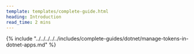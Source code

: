 ```yaml
---
template: templates/complete-guide.html
heading: Introduction
read_time: 2 mins
---
```


{% include "../../../../../includes/complete-guides/dotnet/manage-tokens-in-dotnet-apps.md" %}
